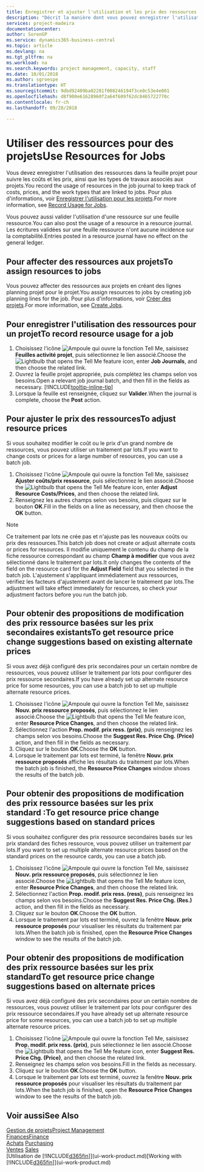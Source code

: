 ```yaml
---
title: Enregistrer et ajuster l'utilisation et les prix des ressources| Microsoft Docs
description: "Décrit la manière dont vous pouvez enregistrer l'utilisation ou la consommation ressource associée à un projet, de garder la trace et de gérer les coûts, les prix, ainsi que les types de travaux."
services: project-madeira
documentationcenter: 
author: SorenGP
ms.service: dynamics365-business-central
ms.topic: article
ms.devlang: na
ms.tgt_pltfrm: na
ms.workload: na
ms.search.keywords: project management, capacity, staff
ms.date: 10/01/2018
ms.author: sgroespe
ms.translationtype: HT
ms.sourcegitcommit: 9dbd92409ba02281f008246194f3ce0c53e4e001
ms.openlocfilehash: d8f900e61628960f2a64f609f62dc8465722770c
ms.contentlocale: fr-ch
ms.lasthandoff: 09/28/2018

---
```

# <a name="use-resources-for-jobs"></a><span data-ttu-id="dd3da-103">Utiliser des ressources pour des projets</span><span class="sxs-lookup"><span data-stu-id="dd3da-103">Use Resources for Jobs</span></span>
<span data-ttu-id="dd3da-104">Vous devez enregistrer l'utilisation des ressources dans la feuille projet pour suivre les coûts et les prix, ainsi que les types de travaux associés aux projets.</span><span class="sxs-lookup"><span data-stu-id="dd3da-104">You record the usage of resources in the job journal to keep track of costs, prices, and the work types that are linked to jobs.</span></span> <span data-ttu-id="dd3da-105">Pour plus d'informations, voir [Enregistrer l'utilisation pour les projets](projects-how-record-job-usage.md).</span><span class="sxs-lookup"><span data-stu-id="dd3da-105">For more information, see [Record Usage for Jobs](projects-how-record-job-usage.md).</span></span>

<span data-ttu-id="dd3da-106">Vous pouvez aussi valider l'utilisation d'une ressource sur une feuille ressource.</span><span class="sxs-lookup"><span data-stu-id="dd3da-106">You can also post the usage of a resource in a resource journal.</span></span> <span data-ttu-id="dd3da-107">Les écritures validées sur une feuille ressource n'ont aucune incidence sur la comptabilité.</span><span class="sxs-lookup"><span data-stu-id="dd3da-107">Entries posted in a resource journal have no effect on the general ledger.</span></span>

## <a name="to-assign-resources-to-jobs"></a><span data-ttu-id="dd3da-108">Pour affecter des ressources aux projets</span><span class="sxs-lookup"><span data-stu-id="dd3da-108">To assign resources to jobs</span></span>
<span data-ttu-id="dd3da-109">Vous pouvez affecter des ressources aux projets en créant des lignes planning projet pour le projet.</span><span class="sxs-lookup"><span data-stu-id="dd3da-109">You assign resources to jobs by creating job planning lines for the job.</span></span> <span data-ttu-id="dd3da-110">Pour plus d'informations, voir [Créer des projets](projects-how-create-jobs.md).</span><span class="sxs-lookup"><span data-stu-id="dd3da-110">For more information, see [Create Jobs](projects-how-create-jobs.md).</span></span>

## <a name="to-record-resource-usage-for-a-job"></a><span data-ttu-id="dd3da-111">Pour enregistrer l'utilisation des ressources pour un projet</span><span class="sxs-lookup"><span data-stu-id="dd3da-111">To record resource usage for a job</span></span>
1. <span data-ttu-id="dd3da-112">Choisissez l'icône ![Ampoule qui ouvre la fonction Tell Me](media/ui-search/search_small.png "Dites-moi ce que vous voulez faire"), saisissez **Feuilles activité projet**, puis sélectionnez le lien associé.</span><span class="sxs-lookup"><span data-stu-id="dd3da-112">Choose the ![Lightbulb that opens the Tell Me feature](media/ui-search/search_small.png "Tell me what you want to do") icon, enter **Job Journals**, and then choose the related link.</span></span>
2. <span data-ttu-id="dd3da-113">Ouvrez la feuille projet appropriée, puis complétez les champs selon vos besoins.</span><span class="sxs-lookup"><span data-stu-id="dd3da-113">Open a relevant job journal batch, and then fill in the fields as necessary.</span></span> [!INCLUDE[tooltip-inline-tip](includes/tooltip-inline-tip_md.md)]
3. <span data-ttu-id="dd3da-114">Lorsque la feuille est renseignée, cliquez sur **Valider**.</span><span class="sxs-lookup"><span data-stu-id="dd3da-114">When the journal is complete, choose the **Post** action.</span></span>

## <a name="to-adjust-resource-prices"></a><span data-ttu-id="dd3da-115">Pour ajuster le prix des ressources</span><span class="sxs-lookup"><span data-stu-id="dd3da-115">To adjust resource prices</span></span>
<span data-ttu-id="dd3da-116">Si vous souhaitez modifier le coût ou le prix d'un grand nombre de ressources, vous pouvez utiliser un traitement par lots.</span><span class="sxs-lookup"><span data-stu-id="dd3da-116">If you want to change costs or prices for a large number of resources, you can use a batch job.</span></span>  

1. <span data-ttu-id="dd3da-117">Choisissez l'icône ![Ampoule qui ouvre la fonction Tell Me](media/ui-search/search_small.png "Dites-moi ce que vous voulez faire"), saisissez **Ajuster coûts/prix ressource**, puis sélectionnez le lien associé.</span><span class="sxs-lookup"><span data-stu-id="dd3da-117">Choose the ![Lightbulb that opens the Tell Me feature](media/ui-search/search_small.png "Tell me what you want to do") icon, enter **Adjust Resource Costs/Prices**, and then choose the related link.</span></span>
2. <span data-ttu-id="dd3da-118">Renseignez les autres champs selon vos besoins, puis cliquez sur le bouton **OK**.</span><span class="sxs-lookup"><span data-stu-id="dd3da-118">Fill in the fields on a line as necessary, and then choose the **OK** button.</span></span>

> [!NOTE]  
>   <span data-ttu-id="dd3da-119">Ce traitement par lots ne crée pas et n'ajuste pas les nouveaux coûts ou prix des ressources.</span><span class="sxs-lookup"><span data-stu-id="dd3da-119">This batch job does not create or adjust alternate costs or prices for resources.</span></span> <span data-ttu-id="dd3da-120">Il modifie uniquement le contenu du champ de la fiche ressource correspondant au champ **Champ à modifier** que vous avez sélectionné dans le traitement par lots.</span><span class="sxs-lookup"><span data-stu-id="dd3da-120">It only changes the contents of the field on the resource card for the **Adjust Field** field that you selected in the batch job.</span></span> <span data-ttu-id="dd3da-121">L'ajustement s'appliquant immédiatement aux ressources, vérifiez les facteurs d'ajustement avant de lancer le traitement par lots.</span><span class="sxs-lookup"><span data-stu-id="dd3da-121">The adjustment will take effect immediately for resources, so check your adjustment factors before you run the batch job.</span></span>

## <a name="to-get-resource-price-change-suggestions-based-on-existing-alternate-prices"></a><span data-ttu-id="dd3da-122">Pour obtenir des propositions de modification des prix ressource basées sur les prix secondaires existants</span><span class="sxs-lookup"><span data-stu-id="dd3da-122">To get resource price change suggestions based on existing alternate prices</span></span>
<span data-ttu-id="dd3da-123">Si vous avez déjà configuré des prix secondaires pour un certain nombre de ressources, vous pouvez utiliser le traitement par lots pour configurer des prix ressource secondaires.</span><span class="sxs-lookup"><span data-stu-id="dd3da-123">If you have already set up alternate resource price for some resources, you can use a batch job to set up multiple alternate resource prices.</span></span>

1. <span data-ttu-id="dd3da-124">Choisissez l'icône ![Ampoule qui ouvre la fonction Tell Me](media/ui-search/search_small.png "Dites-moi ce que vous voulez faire"), saisissez **Nouv. prix ressource proposés**, puis sélectionnez le lien associé.</span><span class="sxs-lookup"><span data-stu-id="dd3da-124">Choose the ![Lightbulb that opens the Tell Me feature](media/ui-search/search_small.png "Tell me what you want to do") icon, enter **Resource Price Changes**, and then choose the related link.</span></span>
2. <span data-ttu-id="dd3da-125">Sélectionnez l'action **Prop. modif. prix ress. (prix)**, puis renseignez les champs selon vos besoins.</span><span class="sxs-lookup"><span data-stu-id="dd3da-125">Choose the **Suggest Res. Price Chg. (Price)** action, and then fill in the fields as necessary.</span></span>
3. <span data-ttu-id="dd3da-126">Cliquez sur le bouton **OK**.</span><span class="sxs-lookup"><span data-stu-id="dd3da-126">Choose the **OK** button.</span></span>  
4. <span data-ttu-id="dd3da-127">Lorsque le traitement par lots est terminé, la fenêtre **Nouv. prix ressource proposés** affiche les résultats du traitement par lots.</span><span class="sxs-lookup"><span data-stu-id="dd3da-127">When the batch job is finished, the **Resource Price Changes** window shows the results of the batch job.</span></span>

## <a name="to-get-resource-price-change-suggestions-based-on-standard-prices"></a><span data-ttu-id="dd3da-128">Pour obtenir des propositions de modification des prix ressource basées sur les prix standard :</span><span class="sxs-lookup"><span data-stu-id="dd3da-128">To get resource price change suggestions based on standard prices</span></span>
<span data-ttu-id="dd3da-129">Si vous souhaitez configurer des prix ressource secondaires basés sur les prix standard des fiches ressource, vous pouvez utiliser un traitement par lots.</span><span class="sxs-lookup"><span data-stu-id="dd3da-129">If you want to set up multiple alternate resource prices based on the standard prices on the resource cards, you can use a batch job.</span></span>  

1. <span data-ttu-id="dd3da-130">Choisissez l'icône ![Ampoule qui ouvre la fonction Tell Me](media/ui-search/search_small.png "Dites-moi ce que vous voulez faire"), saisissez **Nouv. prix ressource proposés**, puis sélectionnez le lien associé.</span><span class="sxs-lookup"><span data-stu-id="dd3da-130">Choose the ![Lightbulb that opens the Tell Me feature](media/ui-search/search_small.png "Tell me what you want to do") icon, enter **Resource Price Changes**, and then choose the related link.</span></span>
2. <span data-ttu-id="dd3da-131">Sélectionnez l'action **Prop. modif. prix ress. (ress)**, puis renseignez les champs selon vos besoins.</span><span class="sxs-lookup"><span data-stu-id="dd3da-131">Choose the **Suggest Res. Price Chg. (Res.)** action, and then fill in the fields as necessary.</span></span>  
3. <span data-ttu-id="dd3da-132">Cliquez sur le bouton **OK**.</span><span class="sxs-lookup"><span data-stu-id="dd3da-132">Choose the **OK** button.</span></span>  
4. <span data-ttu-id="dd3da-133">Lorsque le traitement par lots est terminé, ouvrez la fenêtre **Nouv. prix ressource proposés** pour visualiser les résultats du traitement par lots.</span><span class="sxs-lookup"><span data-stu-id="dd3da-133">When the batch job is finished, open the **Resource Price Changes** window to see the results of the batch job.</span></span>

## <a name="to-get-resource-price-change-suggestions-based-on-alternate-prices"></a><span data-ttu-id="dd3da-134">Pour obtenir des propositions de modification des prix ressource basées sur les prix standard</span><span class="sxs-lookup"><span data-stu-id="dd3da-134">To get resource price change suggestions based on alternate prices</span></span>
<span data-ttu-id="dd3da-135">Si vous avez déjà configuré des prix secondaires pour un certain nombre de ressources, vous pouvez utiliser le traitement par lots pour configurer des prix ressource secondaires.</span><span class="sxs-lookup"><span data-stu-id="dd3da-135">If you have already set up alternate resource price for some resources, you can use a batch job to set up multiple alternate resource prices.</span></span>

1. <span data-ttu-id="dd3da-136">Choisissez l'icône ![Ampoule qui ouvre la fonction Tell Me](media/ui-search/search_small.png "Dites-moi ce que vous voulez faire"), saisissez **Prop. modif. prix ress. (prix)**, puis sélectionnez le lien associé.</span><span class="sxs-lookup"><span data-stu-id="dd3da-136">Choose the ![Lightbulb that opens the Tell Me feature](media/ui-search/search_small.png "Tell me what you want to do") icon, enter **Suggest Res. Price Chg. (Price)**, and then choose the related link.</span></span>  
2. <span data-ttu-id="dd3da-137">Renseignez les champs selon vos besoins.</span><span class="sxs-lookup"><span data-stu-id="dd3da-137">Fill in the fields as necessary.</span></span>
3. <span data-ttu-id="dd3da-138">Cliquez sur le bouton **OK**.</span><span class="sxs-lookup"><span data-stu-id="dd3da-138">Choose the **OK** button.</span></span>  
4. <span data-ttu-id="dd3da-139">Lorsque le traitement par lots est terminé, ouvrez la fenêtre **Nouv. prix ressource proposés** pour visualiser les résultats du traitement par lots.</span><span class="sxs-lookup"><span data-stu-id="dd3da-139">When the batch job is finished, open the **Resource Price Changes** window to see the results of the batch job.</span></span>

## <a name="see-also"></a><span data-ttu-id="dd3da-140">Voir aussi</span><span class="sxs-lookup"><span data-stu-id="dd3da-140">See Also</span></span>
[<span data-ttu-id="dd3da-141">Gestion de projets</span><span class="sxs-lookup"><span data-stu-id="dd3da-141">Project Management</span></span>](projects-manage-projects.md)  
[<span data-ttu-id="dd3da-142">Finances</span><span class="sxs-lookup"><span data-stu-id="dd3da-142">Finance</span></span>](finance.md)  
<span data-ttu-id="dd3da-143">[Achats](purchasing-manage-purchasing.md)       </span><span class="sxs-lookup"><span data-stu-id="dd3da-143">[Purchasing](purchasing-manage-purchasing.md)       </span></span>  
<span data-ttu-id="dd3da-144">[Ventes](sales-manage-sales.md)   </span><span class="sxs-lookup"><span data-stu-id="dd3da-144">[Sales](sales-manage-sales.md)   </span></span>  
<span data-ttu-id="dd3da-145">[Utilisation de [!INCLUDE[d365fin](includes/d365fin_md.md)]](ui-work-product.md)</span><span class="sxs-lookup"><span data-stu-id="dd3da-145">[Working with [!INCLUDE[d365fin](includes/d365fin_md.md)]](ui-work-product.md)</span></span>  

